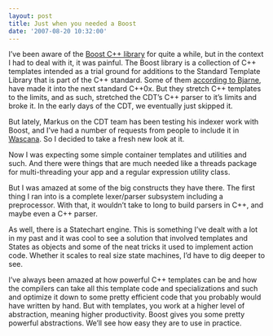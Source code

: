 ```yaml
---
layout: post
title: Just when you needed a Boost
date: '2007-08-20 10:32:00'
---
```



I’ve been aware of the [Boost C++ library](http://www.boost.org/) for quite a while, but in the context I had to deal with it, it was painful. The Boost library is a collection of C++ templates intended as a trial ground for additions to the Standard Template Library that is part of the C++ standard. Some of them [according to Bjarne](http://cdtdoug.blogspot.com/2007/08/master-speaks-bjarnes-vision-of-future.html), have made it into the next standard C++0x. But they stretch C++ templates to the limits, and as such, stretched the CDT’s C++ parser to it’s limits and broke it. In the early days of the CDT, we eventually just skipped it.

But lately, Markus on the CDT team has been testing his indexer work with Boost, and I’ve had a number of requests from people to include it in [Wascana](http://wascana.sourceforge.net/). So I decided to take a fresh new look at it.

Now I was expecting some simple container templates and utilities and such. And there were things that are much needed like a threads package for multi-threading your app and a regular expression utility class.

But I was amazed at some of the big constructs they have there. The first thing I ran into is a complete lexer/parser subsystem including a preprocessor. With that, it wouldn’t take to long to build parsers in C++, and maybe even a C++ parser.

As well, there is a Statechart engine. This is something I’ve dealt with a lot in my past and it was cool to see a solution that involved templates and States as objects and some of the neat tricks it used to implement action code. Whether it scales to real size state machines, I’d have to dig deeper to see.

I’ve always been amazed at how powerful C++ templates can be and how the compilers can take all this template code and specializations and such and optimize it down to some pretty efficient code that you probably would have written by hand. But with templates, you work at a higher level of abstraction, meaning higher productivity. Boost gives you some pretty powerful abstractions. We’ll see how easy they are to use in practice.


